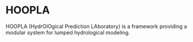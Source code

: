 # HOOPLA
HOOPLA (HydrOlOgical Prediction LAboratory) is a framework providing a modular system for lumped hydrological modeling.
